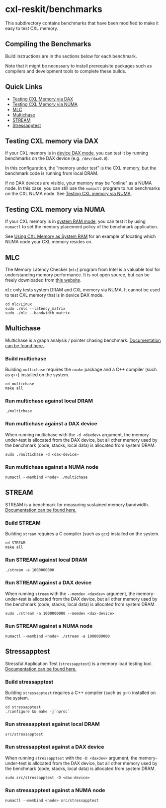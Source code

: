 # cxl-reskit/benchmarks

This subdirectory contains benchmarks that have been modified to make it easy to test
CXL memory.

## Compiling the Benchmarks

Build instructions are in the sections below for each benchmark.

Note that it might be necessary to install prerequisite packages such as compilers and development tools to complete these builds.

## Quick Links

- [Testing CXL Memory via DAX](#testing-cxl-memory-via-dax)
- [Testing CXL Memory via NUMA](#testing-cxl-memory-via-numa)
- [MLC](#mlc)
- [Multichase](#multichase)
- [STREAM](#stream)
- [Stressapptest](#stressapptest)

## Testing CXL memory via DAX

If your CXL memory is in [device DAX mode](../README.md#using-cxl-memory-as-a-dax-device),
you can test it by running benchmarks on the DAX device (e.g. `/dev/dax0.0`).

In this configuration, the "memory under test" is the CXL memory, but the benchmark code is running
from local DRAM.

If no DAX devices are visible, your memory may be "online" as a NUMA node.
In this case, you can still use the `numactl` program to run benchmarks on the CXL NUMA node.
See [Testing CXL memory via NUMA](#testing-cxl-memory-via-numa).

## Testing CXL memory via NUMA

If your CXL memory is in [system RAM mode](../README.md#using-cxl-memory-as-system-ram),
you can test it by using `numactl` to set the memory placement policy of the benchmark application.

See [Using CXL Memory as System RAM](../README.md#using-cxl-memory-as-system-ram) for an example
of locating which NUMA node your CXL memory resides on.

## MLC

The Memory Latency Checker (`mlc`) program from Intel is a valuable tool for understanding memory
performance. It is not open source, but can be freely downloaded from
[this website](https://www.intel.com/content/www/us/en/developer/articles/tool/intelr-memory-latency-checker.html).

`mlc` only tests system DRAM and CXL memory via NUMA. It cannot be used to test CXL memory that is
in device DAX mode.

```shell
cd mlc/Linux
sudo ./mlc --latency_matrix
sudo ./mlc --bandwidth_matrix
```

## Multichase

Multichase is a graph analysis / pointer chasing benchmark.
[Documentation can be found here.](https://github.com/cxl-reskit/multichase).

### Build multichase

Building `multichase` requires the `cmake` package and a C++ compiler (such as `g++`) installed on the system.

```shell
cd multichase
make all
```

### Run multichase against local DRAM

```shell
./multichase
```

### Run multichase against a DAX device

When running multichase with the `-d <daxdev>` argument, the memory-under-test is allocated from
the DAX device, but all other memory used by the benchmark (code, stacks, local data) is allocated
from system DRAM.

```shell
sudo ./multichase -d <dax-device>
```

### Run multichase against a NUMA node

```shell
numactl --membind <node> ./multichase
```

## STREAM

STREAM is a benchmark for measuring sustained memory bandwidth.
[Documentation can be found here.](https://github.com/cxl-reskit/STREAM)

### Build STREAM

Building `stream` requires a C compiler (such as `gcc`) installed on the system.

```shell
cd STREAM
make all
```

### Run STREAM against local DRAM

```shell
./stream -a 1000000000
```

### Run STREAM against a DAX device

When running `stream` with the `--memdev <daxdev>` argument, the memory-under-test is allocated
from the DAX device, but all other memory used by the benchmark (code, stacks, local data) is
allocated from system DRAM.

```shell
sudo ./stream -a 1000000000 --memdev <dax-device>
```

### Run STREAM against a NUMA node

```shell
numactl --membind <node> ./stream -a 1000000000
```

## Stressapptest

Stressful Application Test (`stressapptest`) is a memory load testing tool.
[Documentation can be found here.](https://github.com/cxl-reskit/stressapptest/)

### Build stressapptest

Building `stressapptest` requires a C++ compiler (such as `g++`) installed on the system.

```shell
cd stressapptest
./configure && make -j`nproc`
```

### Run stressapptest against local DRAM

```shell
src/stressapptest
```

### Run stressapptest against a DAX device

When running `stressapptest` with the `-D <daxdev>` argument, the memory-under-test is allocated
from the DAX device, but all other memory used by the benchmark (code, stacks, local data) is
allocated from system DRAM.

```shell
sudo src/stressapptest -D <dax-device>
```

### Run stressapptest against a NUMA node

```shell
numactl --membind <node> src/stressapptest
```
